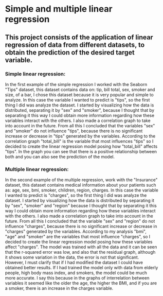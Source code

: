 # Simple and multiple linear regression

## This project consists of the application of linear regression of data from different datasets, to obtain the prediction of the desired target variable.

### Simple linear regression:

In the first example of the simple regression I worked with the Seaborn "Tips" dataset, this dataset contains data on: tip, bill total, sex, smoker and size, of a bar, I chose this dataset because it is very popular and simple to analyze.
In this case the variable I wanted to predict is "tips", so the first thing I did was analyze the dataset. I started by visualizing how the data is distributed, separating it by "sex" and "smoker", because I thought that by separating it this way I could obtain more information regarding how these variables interact with the others. I also made a correlation graph to take into account in the future.
From all this I concluded that the variables "sex" and "smoker" do not influence "tips", because there is no significant increase or decrease in "tips" generated by the variables.
According to the correlation graph "total_bill" is the variable that most influences "tips" so I decided to create the linear regression model posing how "total_bill" affects "tips".
In the graph you can see that there is a positive relationship between both and you can also see the prediction of the model.

### Multiple linear regression:

In the second example of the multiple regression, work with the "Insurance" dataset, this dataset contains medical information about your patients such as: age, sex, bmi, smoker, children, region, charges.
In this case the variable I wanted to predict is "charges", so the first thing I did was analyze the dataset. I started by visualizing how the data is distributed by separating it by "sex", "smoker" and "region" because I thought that by separating it this way I could obtain more information regarding how these variables interact with the others. I also made a correlation graph to take into account in the future.
From all this I concluded that the variable "sex" and "region" do not influence "charges", because there is no significant increase or decrease in "charges" generated by the variables.
According to my analysis "bmi", "age" and "smoker" are the variables that most influence "charges", so I decided to create the linear regression model posing how these variables affect "charges".
The model was trained with all the data and it can be seen that the r-squared error was low, and also that the residual graph, although it shows some variation in the data, the error is not that significant.
However, I must clarify that if I had modified the dataset I could have obtained better results. If I had trained the model only with data from elderly people, high body mass index, and smokers, the model could be much more accurate.
I say this because in the graphs of interrelation between variables it seemed like the older the age, the higher the BMI, and if you are a smoker, there is an increase in the charges variable.
​

